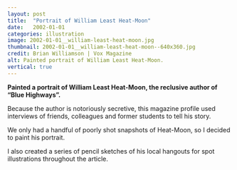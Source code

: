 ```yaml
---
layout: post
title:  "Portrait of William Least Heat-Moon"
date:   2002-01-01
categories: illustration
image: 2002-01-01__william-least-heat-moon.jpg
thumbnail: 2002-01-01__william-least-heat-moon--640x360.jpg
credit: Brian Williamson | Vox Magazine
alt: Painted portrait of William Least Heat-Moon.
vertical: true
---
```


**Painted a portrait of William Least Heat-Moon, the reclusive author of “Blue Highways”.**

Because the author is notoriously secretive, this magazine profile used interviews of friends, colleagues and former students to tell his story.

We only had a handful of poorly shot snapshots of Heat-Moon, so I decided to paint his portrait.

I also created a series of pencil sketches of his local hangouts for spot illustrations throughout the article.